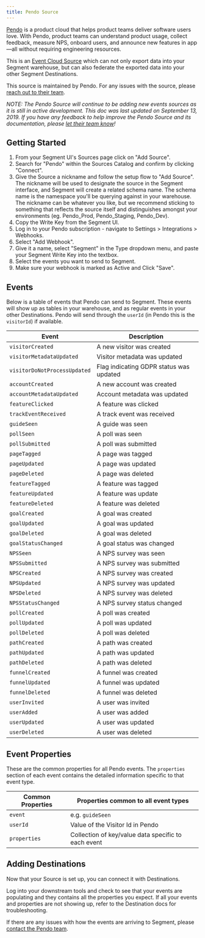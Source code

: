 ```yaml
---
title: Pendo Source
---
```

[Pendo](https://pendo.io) is a product cloud that helps product teams deliver software users love. With Pendo, product teams can understand product usage, collect feedback, measure NPS, onboard users, and announce new features in app—all without requiring engineering resources.

This is an [Event Cloud Source](https://segment.com/docs/connections/sources/#event-cloud-sources) which can not only export data into your Segment warehouse, but can also federate the exported data into your other Segment Destinations.

This source is maintained by Pendo. For any issues with the source, please [reach out to their team](mailto:integrations@pendo.io).

*NOTE: The Pendo Source will continue to be adding new events sources as it is still in active development. This doc was last updated on September 13, 2019. If you have any feedback to help improve the Pendo Source and its documentation, please [let their team know](mailto:integrations@pendo.io)!*

## Getting Started

1. From your Segment UI's Sources page click on "Add Source".
2. Search for "Pendo" within the Sources Catalog and confirm by clicking "Connect".
3. Give the Source a nickname and follow the setup flow to "Add Source". The nickname will be used to designate the source in the Segment interface, and Segment will create a related schema name. The schema name is the namespace you'll be querying against in your warehouse. The nickname can be whatever you like, but we recommend sticking to something that reflects the source itself and distinguishes amongst your environments (eg. Pendo_Prod, Pendo_Staging, Pendo_Dev).
4. Copy the Write Key from the Segment UI.
5.  Log in to your Pendo subscription - navigate to Settings > Integrations > Webhooks.
6. Select "Add Webhook".
7. Give it a name, select "Segment" in the Type dropdown menu, and paste your Segment Write Key into the textbox.
8. Select the events you want to send to Segment.
9. Make sure your webhook is marked as Active and Click "Save".

## Events

Below is a table of events that Pendo can send to Segment. These events will show up as tables in your warehouse, and as regular events in your other Destinations. Pendo will send through the `userId` (in Pendo this is the `visitorId`) if available.

| Event                         | Description |
|-------------------------------|-------------|
| `visitorCreated`              | A new visitor was created |
| `visitorMetadataUpdated`      | Visitor metadata was updated |
| `visitorDoNotProcessUpdated`  | Flag indicating GDPR status was updated |
| `accountCreated`              | A new account was created |
| `accountMetadataUpdated`      | Account metadata was updated |
| `featureClicked`              | A feature was clicked |
| `trackEventReceived`          | A track event was received |
| `guideSeen`                   | A guide was seen |
| `pollSeen`                    | A poll was seen |
| `pollSubmitted`               | A poll was submitted |
| `pageTagged`                  | A page was tagged |
| `pageUpdated`                 | A page was updated |
| `pageDeleted`                 | A page was deleted |
| `featureTagged`               | A feature was tagged |
| `featureUpdated`              | A feature was update |
| `featureDeleted`              | A feature was deleted |
| `goalCreated`                 | A goal was created |
| `goalUpdated`                 | A goal was updated |
| `goalDeleted`                 | A goal was deleted |
| `goalStatusChanged`           | A goal status was changed |
| `NPSSeen`                     | A NPS survey was seen |
| `NPSSubmitted`                | A NPS survey was submitted |
| `NPSCreated`                  | A NPS survey was created |
| `NPSUpdated`                  | A NPS survey was updated |
| `NPSDeleted`                  | A NPS survey was deleted |
| `NPSStatusChanged`            | A NPS survey status changed |
| `pollCreated`                 | A poll was created |
| `pollUpdated`                 | A poll was updated |
| `pollDeleted`                 | A poll was deleted |
| `pathCreated`                 | A path was created |
| `pathUpdated`                 | A path was updated |
| `pathDeleted`                 | A path was deleted |
| `funnelCreated`               | A funnel was created |
| `funnelUpdated`               | A funnel was updated |
| `funnelDeleted`               | A funnel was deleted |
| `userInvited`                 | A user was invited |
| `userAdded`                   | A user was added |
| `userUpdated`                 | A user was updated |
| `userDeleted`                 | A user was deleted |

## Event Properties

These are the common properties for all Pendo events.  The `properties` section of each event contains the detailed information specific to that event type.

| Common Properties             | Properties common to all event types |
|-------------------------------|--------------------------------------|
| `event`              | e.g. `guideSeen` |
| `userId`             | Value of the Visitor Id in Pendo |
| `properties`         | Collection of key/value data specific to each event |

## Adding Destinations

Now that your Source is set up, you can connect it with Destinations.

Log into your downstream tools and check to see that your events are populating and they contains all the properties you expect. If all your events and properties are not showing up, refer to the Destination docs for troubleshooting.

If there are any issues with how the events are arriving to Segment, please [contact the Pendo team](mailto:integrations@pendo.io).
